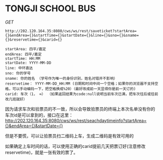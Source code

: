 TONGJI SCHOOL BUS
================================

*GET*

`http://202.120.164.35:8080/cws/ws/rest/saveticket?startArea={}&endArea={}&startTime={}&startDate={}&line={}&sno={}&sname={}&reservetime={}&carid={}`

    startArea: 四平/嘉定
    endArea: 四平/嘉定
    startTime: HH:MM
    startDate: YYYY-MM-DD
    line: 中环直达
    sno: 你的学号
    sname: 你的姓名 （学号作为唯一的身份识别，姓名对错并不影响）
    reservetime： YYYY-MM-DD_HH:MM (日期和时间中间一个空格；如果你的浏览器不支持空格，可以手动编码一下，把空格换成%20）（最好改成前一天显得你是前一天订的)
    carid: 车次（1， ∞） （如果返回结果为code:null说明当前车次已满，把车次往后或往前改几班就好）

因为请求车次和验票员的不一致，所以会导致验票员的终端上本次名单没有你的
车次id是可以拿到的，接口在这里：http://202.120.164.35:8080/cws/ws/rest/seachdaytimeinfo?startArea={}&endArea={}&startDate={}

但是不要慌，可以让验票员扫二维码上车，生成二维码是有效可用的

如果确定上车时间的话，可以使用正确的carid提前几天把票订好(注意修改reservetime)，就是一张有效的票了。
